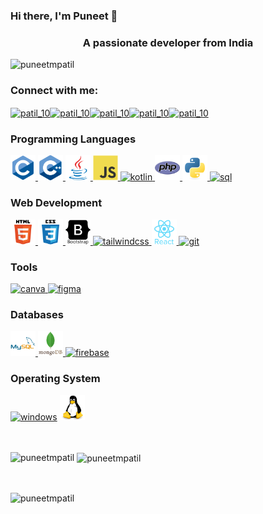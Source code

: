 ### Hi there, I'm Puneet 👋

<!--
**puneetmpatil/puneetmpatil** is a ✨ _special_ ✨ repository because its `README.md` (this file) appears on your GitHub profile.

Here are some ideas to get you started:

- 🔭 I’m currently working on ...
- 🌱 I’m currently learning ...
- 👯 I’m looking to collaborate on ...
- 🤔 I’m looking for help with ...
- 💬 Ask me about ...
- 📫 How to reach me: ...
- 😄 Pronouns: ...
- ⚡ Fun fact: ...
-->

<h3 align="center">A passionate developer from India</h3>

<p align="left"> <img src="https://komarev.com/ghpvc/?username=puneetmpatil&label=Profile%20views&color=0e75b6&style=flat" alt="puneetmpatil" /> </p>

<h3 align="left">Connect with me:</h3>
<p align="left">
<a href="https://www.codechef.com/users/patil_10" target="_blank"><img align="center" src="https://cdn.jsdelivr.net/npm/simple-icons@3.1.0/icons/codechef.svg" alt="patil_10" height="30" width="40" /></a><a href="https://www.hackerrank.com/patilpuneet01" target="_blank"><img align="center" src="https://cdn.jsdelivr.net/npm/simple-icons@3.1.0/icons/hackerrank.svg" alt="patil_10" height="30" width="40" /></a><a href="https://auth.geeksforgeeks.org/user/patil01" target="_blank"><img align="center" src="https://cdn.jsdelivr.net/npm/simple-icons@3.1.0/icons/geeksforgeeks.svg" alt="patil_10" height="30" width="40" /><a href="https://leetcode.com/patilpuneet01/" target="_blank"><img align="center" src="https://cdn.jsdelivr.net/npm/simple-icons@3.1.0/icons/leetcode.svg" alt="patil_10" height="30" width="40" /><a href="https://www.hackerearth.com/@patilpuneet01" target="_blank"><img align="center" src="https://cdn.jsdelivr.net/npm/simple-icons@3.1.0/icons/hackerearth.svg" alt="patil_10" height="30" width="40" /></a></p>

<h3 align="left">Programming Languages</h3>
<a href="https://www.cprogramming.com/" target="_blank" rel="noreferrer"> <img src="https://raw.githubusercontent.com/devicons/devicon/master/icons/c/c-original.svg" alt="c" width="40" height="40"/> </a> <a href="https://www.chartjs.org" target="_blank" rel="noreferrer"></a> <a href="https://www.w3schools.com/cpp/" target="_blank" rel="noreferrer"> <img src="https://raw.githubusercontent.com/devicons/devicon/master/icons/cplusplus/cplusplus-original.svg" alt="cplusplus" width="40" height="40"/> </a> <a href="https://www.java.com" target="_blank" rel="noreferrer"> <img src="https://raw.githubusercontent.com/devicons/devicon/master/icons/java/java-original.svg" alt="java" width="40" height="40"/> </a><a href="https://developer.mozilla.org/en-US/docs/Web/JavaScript" target="_blank" rel="noreferrer"> <img src="https://raw.githubusercontent.com/devicons/devicon/master/icons/javascript/javascript-original.svg" alt="javascript" width="40" height="40"/> </a><a href="https://kotlinlang.org" target="_blank" rel="noreferrer"> <img src="https://www.vectorlogo.zone/logos/kotlinlang/kotlinlang-icon.svg" alt="kotlin" width="40" height="40"/> </a> <a href="https://www.php.net" target="_blank" rel="noreferrer"> <img src="https://raw.githubusercontent.com/devicons/devicon/master/icons/php/php-original.svg" alt="php" width="40" height="40"/> </a> <a href="https://www.python.org" target="_blank" rel="noreferrer"> <img src="https://raw.githubusercontent.com/devicons/devicon/master/icons/python/python-original.svg" alt="python" width="40" height="40"/> </a><a href="#" target="_blank" rel="noreferrer"> <img src="https://img.icons8.com/external-bearicons-glyph-bearicons/64/null/external-SQL-file-extension-bearicons-glyph-bearicons.png" alt="sql" width="40" height="40"/></a> 


<h3 align="left">Web Development</h3>
<a href="https://www.w3.org/html/" target="_blank" rel="noreferrer"> <img src="https://raw.githubusercontent.com/devicons/devicon/master/icons/html5/html5-original-wordmark.svg" alt="html5" width="40" height="40"/> </a> <a href="https://www.w3schools.com/css/" target="_blank" rel="noreferrer"> <img src="https://raw.githubusercontent.com/devicons/devicon/master/icons/css3/css3-original-wordmark.svg" alt="css3" width="40" height="40"/> </a> <a href="https://getbootstrap.com" target="_blank" rel="noreferrer"> <img src="https://raw.githubusercontent.com/devicons/devicon/master/icons/bootstrap/bootstrap-plain-wordmark.svg" alt="bootstrap" width="40" height="40"/> </a> <a href="https://tailwindcss.com/" target="_blank"> <img src="https://img.icons8.com/color/48/null/tailwindcss.png" width="40" height="40" alt="tailwindcss"/></a><a href="https://reactjs.org/" target="_blank" rel="noreferrer"> <img src="https://raw.githubusercontent.com/devicons/devicon/master/icons/react/react-original-wordmark.svg" alt="react" width="40" height="40"/> </a><a href="https://git-scm.com/" target="_blank" rel="noreferrer"> <img src="https://www.vectorlogo.zone/logos/git-scm/git-scm-icon.svg" alt="git" width="40" height="40"/> </a>


 <h3 align="left">Tools</h3>
 <a href="https://www.canva.com/" target="_blank" rel="noreferrer"> <img src="https://www.vectorlogo.zone/logos/canva/canva-icon.svg" alt="canva" width="40" height="40"/> </a> <a href="https://www.figma.com/" target="_blank" rel="noreferrer"> <img src="https://www.vectorlogo.zone/logos/figma/figma-icon.svg" alt="figma" width="40" height="40"/> </a> 

 <h3 align="left">Databases</h3>
<a href="https://www.mysql.com/" target="_blank" rel="noreferrer"> <img src="https://raw.githubusercontent.com/devicons/devicon/master/icons/mysql/mysql-original-wordmark.svg" alt="mysql" width="40" height="40"/></a><a href="https://www.mongodb.com/" target="_blank" rel="noreferrer"> <img src="https://raw.githubusercontent.com/devicons/devicon/master/icons/mongodb/mongodb-original-wordmark.svg" alt="mongodb" width="40" height="40"/><a href="https://firebase.google.com/" target="_blank" rel="noreferrer"> <img src="https://www.vectorlogo.zone/logos/firebase/firebase-icon.svg" alt="firebase" width="40" height="40"/> </a>

 <h3 align="left">Operating System</h3>
 <a href="https://www.microsoft.com/en-in/windows/?r=1" target="_blank" rel="noreferrer"> <img src="https://img.icons8.com/ios-glyphs/30/null/windows-10.png" alt="windows" height="40" width="40"/></a> <a href="https://www.linux.org/" target="_blank" rel="noreferrer"> <img src="https://raw.githubusercontent.com/devicons/devicon/master/icons/linux/linux-original.svg" alt="linux" width="40" height="40"/> </a> 
 
<br>
<br>
<br>
<p><img align="left" src="https://github-readme-stats.vercel.app/api/top-langs?username=puneetmpatil&show_icons=true&locale=en&layout=compact" alt="puneetmpatil" /></p><p>&nbsp;<img align="center" src="https://github-readme-stats.vercel.app/api?username=puneetmpatil&show_icons=true&locale=en" alt="puneetmpatil" /></p>
<br>
  
<p><img align="center" src="https://github-readme-streak-stats.herokuapp.com/?user=puneetmpatil&" alt="puneetmpatil" /></p>
